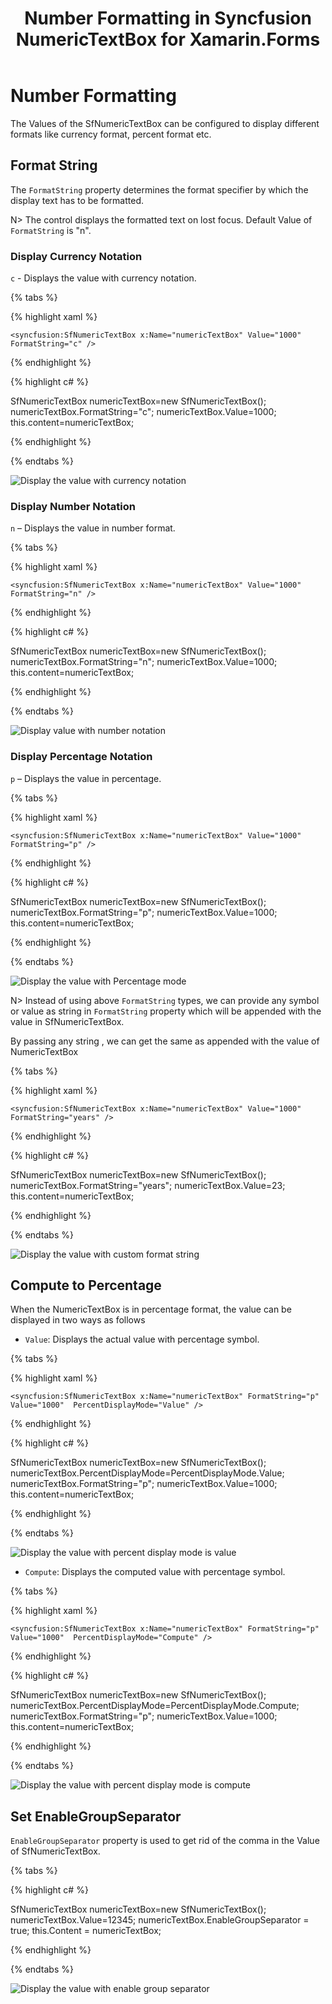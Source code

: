 ﻿---
layout: post
title: Number Formatting in Syncfusion NumericTextBox for Xamarin.Forms
description: Learn how to add format String, enable parser mode and percent display mode for NumericTextBox control.
platform: Xamarin
control: NumericTextBox
documentation: ug
---
# Number Formatting

The Values of the SfNumericTextBox can be configured to display different formats like currency format, percent format etc. 

## Format String

The `FormatString` property determines the format specifier by which the display text has to be formatted. 

N> The control displays the formatted text on lost focus. Default Value of `FormatString` is "n".

### Display Currency Notation

`c` - Displays the value with currency notation.
	
{% tabs %}	

{% highlight xaml %}

	<syncfusion:SfNumericTextBox x:Name="numericTextBox" Value="1000" FormatString="c" />
	
{% endhighlight %}
	
{% highlight c# %}

SfNumericTextBox numericTextBox=new SfNumericTextBox();
numericTextBox.FormatString="c";
numericTextBox.Value=1000;
this.content=numericTextBox;

{% endhighlight %}

{% endtabs %}
	
![Display the value with currency notation](images/currency.png)

### Display Number Notation

`n` – Displays the value in number format.

{% tabs %}

{% highlight xaml %}

	<syncfusion:SfNumericTextBox x:Name="numericTextBox" Value="1000" FormatString="n" />
	
{% endhighlight %}
	
{% highlight c# %}
	
SfNumericTextBox numericTextBox=new SfNumericTextBox();
numericTextBox.FormatString="n";
numericTextBox.Value=1000;
this.content=numericTextBox;
	 
{% endhighlight %}

{% endtabs %}

![Display value with number notation](images/number.png)

### Display Percentage Notation

`p` – Displays the value in percentage.
	
{% tabs %}	

{% highlight xaml %}

	<syncfusion:SfNumericTextBox x:Name="numericTextBox" Value="1000" FormatString="p" />
	
{% endhighlight %}
	
{% highlight c# %}

SfNumericTextBox numericTextBox=new SfNumericTextBox();
numericTextBox.FormatString="p";
numericTextBox.Value=1000;
this.content=numericTextBox;
	 
{% endhighlight %}

{% endtabs %}
	
![Display the value with Percentage mode](images/percentage.png)

N> Instead of using above `FormatString` types, we can provide any symbol or value as string in `FormatString` property which will be appended with the value in SfNumericTextBox. 

By passing any string , we can get the same as appended with the value of NumericTextBox

{% tabs %}	

{% highlight xaml %}

	<syncfusion:SfNumericTextBox x:Name="numericTextBox" Value="1000" FormatString="years" />
	
{% endhighlight %}
	
{% highlight c# %}

SfNumericTextBox numericTextBox=new SfNumericTextBox();
numericTextBox.FormatString="years";
numericTextBox.Value=23;
this.content=numericTextBox;
	 
{% endhighlight %}

{% endtabs %}


![Display the value with custom format string](images/years.png)

## Compute to Percentage

When the NumericTextBox is in percentage format, the value can be displayed in two ways as follows

* `Value`: Displays the actual value with percentage symbol.

{% tabs %}

{% highlight xaml %}

	<syncfusion:SfNumericTextBox x:Name="numericTextBox" FormatString="p" Value="1000"  PercentDisplayMode="Value" />
	
{% endhighlight %}

{% highlight c# %}

SfNumericTextBox numericTextBox=new SfNumericTextBox();
numericTextBox.PercentDisplayMode=PercentDisplayMode.Value;
numericTextBox.FormatString="p";
numericTextBox.Value=1000;
this.content=numericTextBox;

{% endhighlight %}

{% endtabs %}

![Display the value with percent display mode is value](images/percentage.png)


* `Compute`: Displays the computed value with percentage symbol.

{% tabs %}

{% highlight xaml %}

	<syncfusion:SfNumericTextBox x:Name="numericTextBox" FormatString="p" Value="1000"  PercentDisplayMode="Compute" />
	
{% endhighlight %}

{% highlight c# %}

SfNumericTextBox numericTextBox=new SfNumericTextBox();
numericTextBox.PercentDisplayMode=PercentDisplayMode.Compute;
numericTextBox.FormatString="p";
numericTextBox.Value=1000;
this.content=numericTextBox;

{% endhighlight %}

{% endtabs %}

![Display the value with percent display mode is compute](images/percentagevalue.png)

## Set EnableGroupSeparator 

`EnableGroupSeparator` property is used to get rid of the comma in the Value of SfNumericTextBox.

{% tabs %}

{% highlight c# %}
 
SfNumericTextBox numericTextBox=new SfNumericTextBox();
numericTextBox.Value=12345;
numericTextBox.EnableGroupSeparator = true;
this.Content = numericTextBox;

{% endhighlight %}

{% endtabs %}

![Display the value with enable group separator](images/enablegroupseparator.png)




